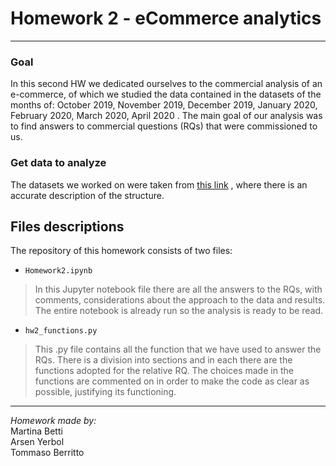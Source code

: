# Homework 2 - eCommerce analytics

*************************
### Goal
In this second HW we dedicated ourselves to the commercial analysis of an e-commerce, of which we studied the data contained in the datasets of the months of: October 2019, November 2019, December 2019, January 2020, February 2020, March 2020, April 2020 .
The main goal of our analysis was to find answers to commercial questions (RQs) that were commissioned to us.

### Get data to analyze
The datasets we worked on were taken from [this link](https://www.kaggle.com/mkechinov/ecommerce-behavior-data-from-multi-category-store?select=2019-Oct.csv)   , where there is an accurate description of the structure.

## Files descriptions
The repository of this homework consists of two files:
- `Homework2.ipynb`
> In this Jupyter notebook file there are all the answers to the RQs, with comments, considerations about the approach to the data and results. The entire notebook is already run so the analysis is ready to be read.

- `hw2_functions.py`
> This .py file contains all the function that we have used to answer the RQs. There is a division into sections and in each there are the functions adopted for the relative RQ. The choices made in the functions are commented on in order to make the code as clear as possible, justifying its functioning.

**********************
*Homework made by:* \
Martina Betti \
Arsen Yerbol \
Tommaso Berritto
